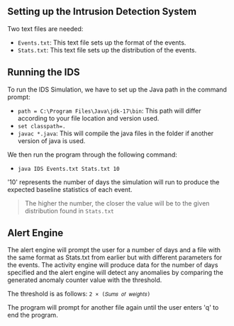 ## Setting up the Intrusion Detection System

Two text files are needed:
- `Events.txt`: This text file sets up the format of the events.
- `Stats.txt`: This text file sets up the distribution of the events.

## Running the IDS

To run the IDS Simulation, we have to set up the Java path in the command prompt:

- `path = C:\Program Files\Java\jdk-17\bin`: This path will differ according to your file location and version used.
- `set classpath=.`
- `javac *.java`: This will compile the java files in the folder if another version of java is used.

We then run the program through the following command:

- `java IDS Events.txt Stats.txt 10`

'10' represents the number of days the simulation will run to produce the expected baseline statistics of each event.
> The higher the number, the closer the value will be to the given distribution found in `Stats.txt`

## Alert Engine

The alert engine will prompt the user for a number of days and a file with the same format as Stats.txt from earlier but with different parameters for the events. 
The activity engine will produce data for the number of days specified and the alert engine will detect any anomalies by comparing the generated anomaly counter value with the threshold.

The threshold is as follows:
`2 × (𝑆𝑢𝑚𝑠 𝑜𝑓 𝑤𝑒𝑖𝑔ℎ𝑡𝑠)` 

The program will prompt for another file again until the user enters 'q' to end the program.
